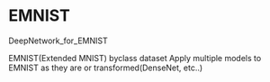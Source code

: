 # EMNIST
DeepNetwork_for_EMNIST

EMNIST(Extended MNIST) byclass dataset
Apply multiple models to EMNIST as they are or transformed(DenseNet, etc..)

